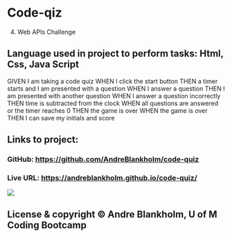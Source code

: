 # Code-qiz
4. Web APIs Challenge

## Language used in project to perform tasks: Html, Css, Java Script
GIVEN I am taking a code quiz
WHEN I click the start button
THEN a timer starts and I am presented with a question
WHEN I answer a question
THEN I am presented with another question
WHEN I answer a question incorrectly
THEN time is subtracted from the clock
WHEN all questions are answered or the timer reaches 0
THEN the game is over
WHEN the game is over
THEN I can save my initials and score

## Links to project: 
### GitHub: https://github.com/AndreBlankholm/code-quiz
### Live URL: https://andreblankholm.github.io/code-quiz/

<img src="" alt=" ">

## License & copyright © Andre Blankholm, U of M Coding Bootcamp